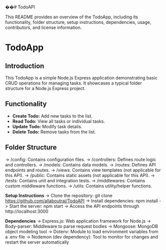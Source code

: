 ��#   T o d o A P I 

This README provides an overview of the TodoApp, including its functionality, folder structure, setup instructions, dependencies, usage, contributors, and license information.

# TodoApp

## Introduction
This TodoApp is a simple Node.js Express application demonstrating basic CRUD operations for managing tasks. It showcases a typical folder structure for a Node.js Express project.

## Functionality
- **Create Todo:** Add new tasks to the list.
- **Read Todo:** View all tasks or individual tasks.
- **Update Todo:** Modify task details.
- **Delete Todo:** Remove tasks from the list.

## Folder Structure
-> /config: Contains configuration files.
-> /controllers: Defines route logic and controllers.
-> /models: Contains data models.
-> /routes: Defines API endpoints and routes.
-> /views: Contains view templates (not applicable for this API).
-> /public: Contains static assets (not applicable for this API).
-> /tests: Contains unit and integration tests.
-> /middlewares: Contains custom middleware functions.
-> /utils: Contains utility/helper functions.

**Setup Instructions**
-> Clone the repository: git clone https://github.com/allaboutraj/TodoAPI
-> Install dependencies: npm install
-> Start the server: npm start
-> Access the API endpoints through http://localhost:3000

**Dependencies**
-> Express.js: Web application framework for Node.js
-> Body-parser: Middleware to parse request bodies
-> Mongoose: MongoDB object modeling tool
-> Dotenv: Module to load environment variables from a .env file
-> Nodemon (dev dependency): Tool to monitor for changes and restart the server automatically


 
 
